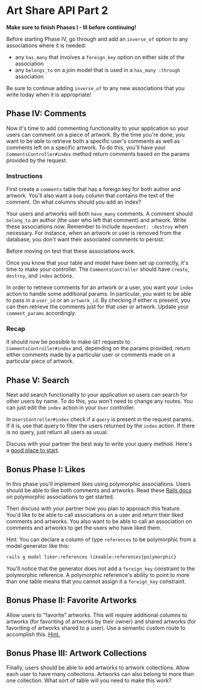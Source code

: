 # Art Share API Part 2

**Make sure to finish Phases I - III before continuing!**

Before starting Phase IV, go through and add an `inverse_of` option to any
associations where it is needed:

* any `has_many` that involves a `foreign_key` option on either side of the
  association
* any `belongs_to` on a join model that is used in a `has_many :through`
  association

Be sure to continue adding `inverse_of` to any new associations that you write
today when it is appropriate!

## Phase IV: Comments

Now it's time to add commenting functionality to your application so your users
can comment on a piece of artwork. By the time you're done, you want to be able
to retrieve both a specific user's comments as well as comments left on a
specific artwork. To do this, you'll have your `CommentsController#index` method
return comments based on the params provided by the request.

### Instructions

First create a `comments` table that has a foreign key for both author and
artwork. You'll also want a `body` column that contains the text of the
comment. On what columns should you add an index?

Your users and artworks will both `have_many` comments. A comment should
`belong_to` an author (the user who left that comment) and artwork. Write
these associations now. Remember to include `dependent: :destroy` when
necessary. For instance, when an artwork or user is removed from the
database, you don't want their associated comments to persist.

Before moving on test that these associations work.

Once you know that your table and model have been set up correctly, it's time
to make your controller. The `CommentsController` should have `create`,
`destroy`, and `index` actions.

In order to retrieve comments for an artwork or a user, you want your `index`
action to handle some additional params. In particular, you want to be able to
pass in a `user_id` or an `artwork_id`. By checking if either is present, you
can then retrieve the comments just for that user or artwork. Update your
`comment_params` accordingly.

### Recap

It should now be possible to make `GET` requests to `CommentsController#index`
and, depending on the params provided, return either comments made by a
particular user or comments made on a particular piece of artwork.

## Phase V: Search

Next add search functionality to your application so users can search for other
users by name. To do this, you won't need to change any routes. You can just
edit the `index` action in your `User` controller.

In `UsersController#index` check if a `query` is present in the request params.
If it is, use that query to filter the users returned by the `index` action. If
there is no query, just return all users as usual.

Discuss with your partner the best way to write your query method. Here's a
[good place to start][postgres-search].

## Bonus Phase I: Likes

In this phase you'll implement likes using polymorphic associations. Users
should be able to like both comments and artworks. Read these [Rails
docs][polymorphic-associations] on polymorphic associations to get started.

Then discuss with your partner how you plan to approach this feature. You'd like
to be able to call associations on a user and return their liked comments and
artworks. You also want to be able to call an association on comments and
artworks to get the users who have liked them.

Hint: You can declare a column of type `references` to be polymorphic from a
model generator like this:

```sh
rails g model liker:references likeable:references{polymorphic}
```

You'll notice that the generator does not add a `foreign_key` constraint to the
polymorphic reference. A polymorphic reference's ability to point to more than
one table means that you cannot assign it a `foreign_key` constraint.

## Bonus Phase II: Favorite Artworks

Allow users to "favorite" artworks. This will require additional columns to
artworks (for favoriting of artworks by their owner) and shared artworks (for
favoriting of artworks shared to a user). Use a semantic custom route to
accomplish this. [Hint.][more-restful-actions]

## Bonus Phase III: Artwork Collections

Finally, users should be able to add artworks to artwork collections. Allow
each user to have many collections. Artworks can also belong to more than one
collection. What sort of table will you need to make this work?

[postgres-search]: https://www.postgresql.org/docs/current/functions-matching.html
[polymorphic-associations]: http://guides.rubyonrails.org/association_basics.html#polymorphic-associations
[more-restful-actions]: http://guides.rubyonrails.org/v7.0.3/routing.html#adding-more-restful-actions